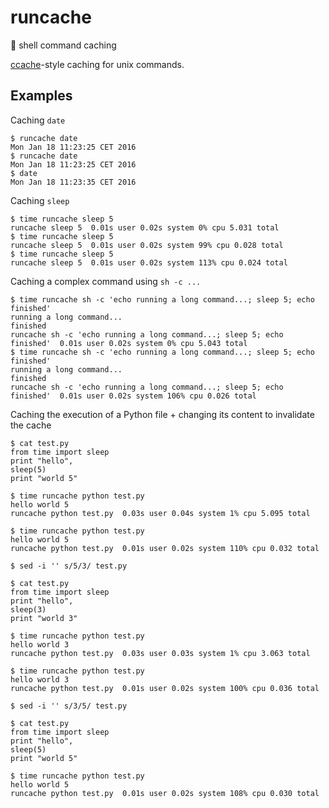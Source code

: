 # runcache
:wrench: shell command caching

[ccache](https://github.com/jrosdahl/ccache)-style caching for unix commands.

## Examples

Caching `date`

```console
$ runcache date
Mon Jan 18 11:23:25 CET 2016
$ runcache date
Mon Jan 18 11:23:25 CET 2016
$ date
Mon Jan 18 11:23:35 CET 2016
```

Caching `sleep`

```console
$ time runcache sleep 5
runcache sleep 5  0.01s user 0.02s system 0% cpu 5.031 total
$ time runcache sleep 5
runcache sleep 5  0.01s user 0.02s system 99% cpu 0.028 total
$ time runcache sleep 5
runcache sleep 5  0.01s user 0.02s system 113% cpu 0.024 total
```

Caching a complex command using `sh -c ...`

```console
$ time runcache sh -c 'echo running a long command...; sleep 5; echo finished'
running a long command...
finished
runcache sh -c 'echo running a long command...; sleep 5; echo finished'  0.01s user 0.02s system 0% cpu 5.043 total
$ time runcache sh -c 'echo running a long command...; sleep 5; echo finished'
running a long command...
finished
runcache sh -c 'echo running a long command...; sleep 5; echo finished'  0.01s user 0.02s system 106% cpu 0.026 total
```

Caching the execution of a Python file + changing its content to invalidate the cache

```console
$ cat test.py
from time import sleep
print "hello",
sleep(5)
print "world 5"

$ time runcache python test.py
hello world 5
runcache python test.py  0.03s user 0.04s system 1% cpu 5.095 total

$ time runcache python test.py
hello world 5
runcache python test.py  0.01s user 0.02s system 110% cpu 0.032 total

$ sed -i '' s/5/3/ test.py

$ cat test.py
from time import sleep
print "hello",
sleep(3)
print "world 3"

$ time runcache python test.py
hello world 3
runcache python test.py  0.03s user 0.03s system 1% cpu 3.063 total

$ time runcache python test.py
hello world 3
runcache python test.py  0.01s user 0.02s system 100% cpu 0.036 total

$ sed -i '' s/3/5/ test.py

$ cat test.py
from time import sleep
print "hello",
sleep(5)
print "world 5"

$ time runcache python test.py
hello world 5
runcache python test.py  0.01s user 0.02s system 108% cpu 0.030 total
```
